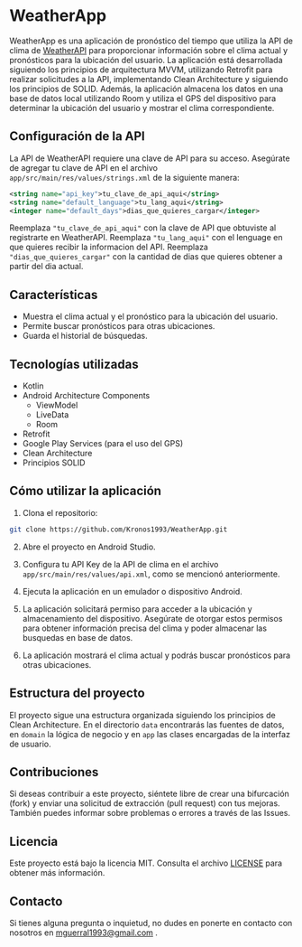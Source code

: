 # WeatherApp

WeatherApp es una aplicación de pronóstico del tiempo que utiliza la API de clima de [WeatherAPI](https://www.weatherapi.com/) para proporcionar información sobre el clima actual y pronósticos para la ubicación del usuario. La aplicación está desarrollada siguiendo los principios de arquitectura MVVM, utilizando Retrofit para realizar solicitudes a la API, implementando Clean Architecture y siguiendo los principios de SOLID. Además, la aplicación almacena los datos en una base de datos local utilizando Room y utiliza el GPS del dispositivo para determinar la ubicación del usuario y mostrar el clima correspondiente.

## Configuración de la API

La API de WeatherAPI requiere una clave de API para su acceso. Asegúrate de agregar tu clave de API en el archivo `app/src/main/res/values/strings.xml` de la siguiente manera:

```xml
<string name="api_key">tu_clave_de_api_aqui</string>
<string name="default_language">tu_lang_aqui</string>
<integer name="default_days">dias_que_quieres_cargar</integer>
```

Reemplaza `"tu_clave_de_api_aqui"` con la clave de API que obtuviste al registrarte en WeatherAPI.
Reemplaza `"tu_lang_aqui"` con el lenguage en que quieres recibir la informacion del API.
Reemplaza `"dias_que_quieres_cargar"` con la cantidad de dias que quieres obtener a partir del dia actual.

## Características

- Muestra el clima actual y el pronóstico para la ubicación del usuario.
- Permite buscar pronósticos para otras ubicaciones.
- Guarda el historial de búsquedas.

## Tecnologías utilizadas

- Kotlin
- Android Architecture Components
    - ViewModel
    - LiveData
    - Room
- Retrofit
- Google Play Services (para el uso del GPS)
- Clean Architecture
- Principios SOLID

## Cómo utilizar la aplicación

1. Clona el repositorio:

```bash
git clone https://github.com/Kronos1993/WeatherApp.git
```

2. Abre el proyecto en Android Studio.

3. Configura tu API Key de la API de clima en el archivo `app/src/main/res/values/api.xml`, como se mencionó anteriormente.

4. Ejecuta la aplicación en un emulador o dispositivo Android.

5. La aplicación solicitará permiso para acceder a la ubicación y almacenamiento del dispositivo. Asegúrate de otorgar estos permisos para obtener información precisa del clima y poder almacenar las busquedas en base de datos.

6. La aplicación mostrará el clima actual y podrás buscar pronósticos para otras ubicaciones.

## Estructura del proyecto

El proyecto sigue una estructura organizada siguiendo los principios de Clean Architecture. En el directorio `data` encontrarás las fuentes de datos, en `domain` la lógica de negocio y en `app` las clases encargadas de la interfaz de usuario.

## Contribuciones

Si deseas contribuir a este proyecto, siéntete libre de crear una bifurcación (fork) y enviar una solicitud de extracción (pull request) con tus mejoras. También puedes informar sobre problemas o errores a través de las Issues.

## Licencia

Este proyecto está bajo la licencia MIT. Consulta el archivo [LICENSE](LICENSE) para obtener más información.

## Contacto

Si tienes alguna pregunta o inquietud, no dudes en ponerte en contacto con nosotros en mguerral1993@gmail.com .